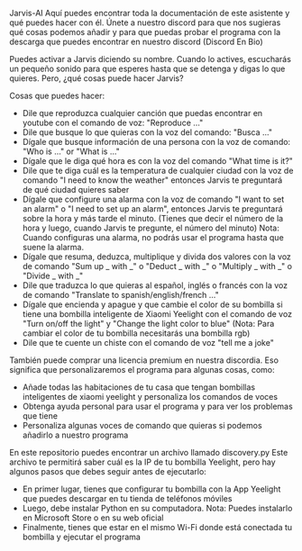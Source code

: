 Jarvis-AI
Aquí puedes encontrar toda la documentación de este asistente y qué puedes hacer con él. Únete a nuestro discord para que nos sugieras qué cosas podemos añadir y para que puedas probar el programa con la descarga que puedes encontrar en nuestro discord (Discord En Bio)

Puedes activar a Jarvis diciendo su nombre. Cuando lo actives, escucharás un pequeño sonido para que esperes hasta que se detenga y digas lo que quieres. Pero, ¿qué cosas puede hacer Jarvis?

Cosas que puedes hacer:

- Dile que reproduzca cualquier canción que puedas encontrar en youtube con el comando de voz: "Reproduce ..."
- Dile que busque lo que quieras con la voz del comando: "Busca ..."
- Dígale que busque información de una persona con la voz de comando: "Who is ..." or "What is ..."
- Dígale que le diga qué hora es con la voz del comando "What time is it?"
- Dile que te diga cuál es la temperatura de cualquier ciudad con la voz de comando "I need to know the weather" entonces Jarvis te preguntará de qué ciudad quieres saber
- Dígale que configure una alarma con la voz de comando "I want to set an alarm" o "I need to set up an alarm", entonces Jarvis te preguntará sobre la hora y más tarde el minuto. (Tienes que decir el número de la hora y luego, cuando Jarvis te pregunte, el número del minuto) Nota: Cuando configuras una alarma, no podrás usar el programa hasta que suene la alarma.
- Dígale que resuma, deduzca, multiplique y divida dos valores con la voz de comando "Sum up _ with _" o "Deduct _ with _" o "Multiply _ with _" o "Divide _ with _"
- Dile que traduzca lo que quieras al español, inglés o francés con la voz de comando "Translate to spanish/english/french ..."
- Dígale que encienda y apague y que cambie el color de su bombilla si tiene una bombilla inteligente de Xiaomi Yeelight con el comando de voz "Turn on/off the light" y "Change the light color to blue" (Nota: Para cambiar el color de tu bombilla necesitarás una bombilla rgb)
- Dile que te cuente un chiste con el comando de voz "tell me a joke"

También puede comprar una licencia premium en nuestra discordia. Eso significa que personalizaremos el programa para algunas cosas, como:

- Añade todas las habitaciones de tu casa que tengan bombillas inteligentes de xiaomi yeelight y personaliza los comandos de voces
- Obtenga ayuda personal para usar el programa y para ver los problemas que tiene
- Personaliza algunas voces de comando que quieras si podemos añadirlo a nuestro programa

En este repositorio puedes encontrar un archivo llamado discovery.py Este archivo te permitirá saber cuál es la IP de tu bombilla Yeelight, pero hay algunos pasos que debes seguir antes de ejecutarlo:

- En primer lugar, tienes que configurar tu bombilla con la App Yeelight que puedes descargar en tu tienda de teléfonos móviles
- Luego, debe instalar Python en su computadora. Nota: Puedes instalarlo en Microsoft Store o en su web oficial
- Finalmente, tienes que estar en el mismo Wi-Fi donde está conectada tu bombilla y ejecutar el programa

